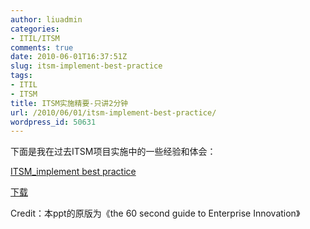 ```yaml
---
author: liuadmin
categories:
- ITIL/ITSM
comments: true
date: 2010-06-01T16:37:51Z
slug: itsm-implement-best-practice
tags:
- ITIL
- ITSM
title: ITSM实施精要-只讲2分钟
url: /2010/06/01/itsm-implement-best-practice/
wordpress_id: 50631
---
```


下面是我在过去ITSM项目实施中的一些经验和体会：

[ITSM_implement best practice](http://7bv9gn.com1.z0.glb.clouddn.com/wp-content/uploads/2010/06/ITSM_implement.swf)

[下载](http://www.box.net/shared/rld8smakt1)

Credit：本ppt的原版为《the 60 second guide to Enterprise Innovation》
